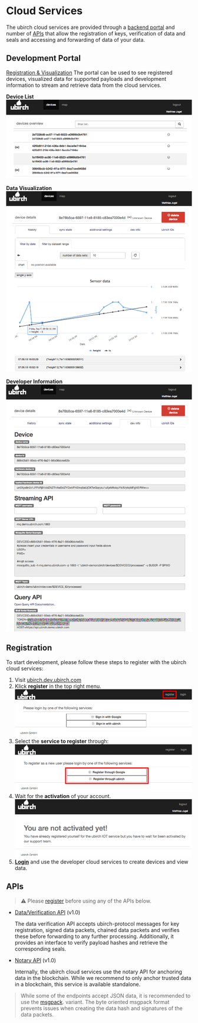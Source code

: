 # Cloud Services

The ubirch cloud services are provided through a [backend portal](https://ubirch.dev.ubirch.com) and number of 
[APIs](http://developer.ubirch.com/docs/api/) that allow the registration of keys, verification of data and seals and
accessing and forwarding of data of your data.

## Development Portal

[Registration & Visualization](https://ubirch.dev.ubirch.com)
The portal can be used to see registered devices, visualized data for supported payloads and
development information to stream and retrieve data from the cloud services.
  
**Device List**
![device list](img/portal-1.png)

**Data Visualization**  
![device view](img/portal-2.png)

**Developer Information**
![developer information](img/portal-3.png)

## Registration

To start development, please follow these steps to register with the ubirch cloud services:

1. Visit [ubirch.dev.ubirch.com](https://ubirch.dev.ubirch.com)
2. Klick **register** in the top right menu.
   ![register link](img/registration-1.png)
3. Select the **service to register** through:
   ![register using service](img/registration-2.png)
4. Wait for the **activation** of your account.      
   ![await registration](img/registration-3.png)
5. **[Login](https://ubirch.dev.ubirch.com)** and use the developer cloud services to create devices and view data.      

## APIs

> ⚠ Please [register](#registration) before using any of the APIs below.

- [Data/Verification API](http://developer.ubirch.com/docs/api/swagger-ui.html?url=https://raw.githubusercontent.com/ubirch/ubirchApiDocs/master/swaggerDocs//ubirch/avatar_service/1.0/ubirch_avatar_service_api.json) (v1.0)
  
  The data verification API accepts ubirch-protocol messages for key registration, signed data packets, chained data 
  packets and verifies these before forwarding to any further processing. Additionally, it provides an interface
  to verify payload hashes and retrieve the corresponding seals.
    
- [Notary API](http://developer.ubirch.com/docs/api/swagger-ui.html?url=https://raw.githubusercontent.com/ubirch/ubirchApiDocs/master/swaggerDocs//ubirch/notary_service/1.0/ubirch_notary_service_api.yaml) (v1.0)

  Internally, the ubirch cloud services use the notary API for anchoring data in the blockchain. While we recommend to 
  only anchor trusted data in a blockchain, this service is available standalone. 

> While some of the endpoints accept JSON data, it is recommended to use the [msgpack](https://msgpack.org/index.html).
> variant. The byte oriented msgpack format prevents issues when creating the data hash and signatures of the data 
> packets.
